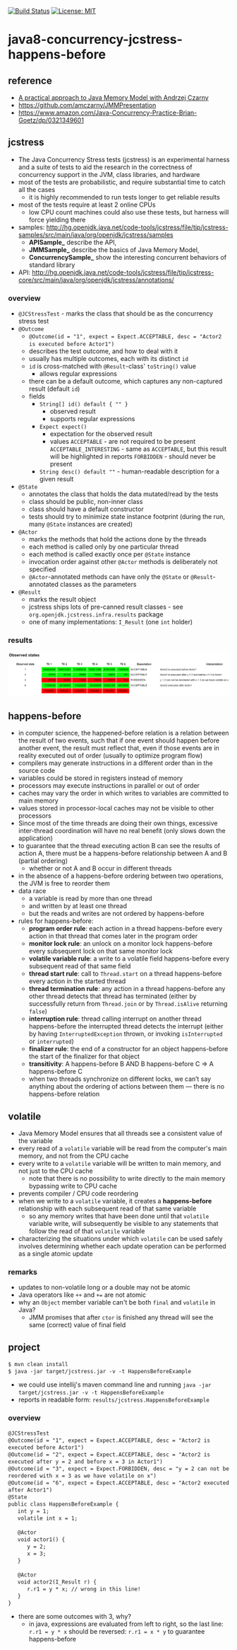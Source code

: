 [![Build Status](https://travis-ci.com/mtumilowicz/java8-concurrency-jcstress-happens-before.svg?branch=master)](https://travis-ci.com/mtumilowicz/java8-concurrency-jcstress-happens-before)
[![License: MIT](https://img.shields.io/badge/License-MIT-yellow.svg)](https://opensource.org/licenses/MIT)

# java8-concurrency-jcstress-happens-before

## reference
* [A practical approach to Java Memory Model with Andrzej Czarny](https://www.youtube.com/watch?v=pS5dPQwgnYo)
* https://github.com/amczarny/JMMPresentation
* https://www.amazon.com/Java-Concurrency-Practice-Brian-Goetz/dp/0321349601

## jcstress
* The Java Concurrency Stress tests (jcstress) is an experimental harness and a suite of tests to aid the research 
in the correctness of concurrency support in the JVM, class libraries, and hardware
* most of the tests are probabilistic, and require substantial time to catch all the cases
    * it is highly recommended to run tests longer to get reliable results
* most of the tests require at least 2 online CPUs
    * low CPU count machines could also use these tests, but harness will force yielding there
* samples: http://hg.openjdk.java.net/code-tools/jcstress/file/tip/jcstress-samples/src/main/java/org/openjdk/jcstress/samples
    * **APISample_** describe the API, 
    * **JMMSample_** describe the basics of Java Memory Model, 
    * **ConcurrencySample_** show the interesting concurrent behaviors of standard library
* API: http://hg.openjdk.java.net/code-tools/jcstress/file/tip/jcstress-core/src/main/java/org/openjdk/jcstress/annotations/

### overview
* `@JCStressTest` - marks the class that should be as the concurrency stress test
* `@Outcome`
    * `@Outcome(id = "1", expect = Expect.ACCEPTABLE, desc = "Actor2 is executed before Actor1")`
    * describes the test outcome, and how to deal with it
    * usually has multiple outcomes, each with its distinct `id`
    * `id` is cross-matched with `@Result`-class' `toString()` value
        * allows regular expressions
    * there can be a default outcome, which captures any non-captured result (default `id`)
    * fields
        * `String[] id() default { "" }`
            * observed result
            * supports regular expressions
        * `Expect expect()`
            * expectation for the observed result
            * values
                `ACCEPTABLE` - are not required to be present
                `ACCEPTABLE_INTERESTING` - same as `ACCEPTABLE`, but this result will be highlighted in reports
                `FORBIDDEN` - should never be present
        * `String desc() default ""` - human-readable description for a given result
* `@State`
     * annotates the class that holds the data mutated/read by the tests
     * class should be public, non-inner class
     * class should have a default constructor
     * tests should try to minimize state instance footprint (during the run, many `@State` instances are created)
* `@Actor`
     * marks the methods that hold the actions done by the threads
     * each method is called only by one particular thread
     * each method is called exactly once per `@State` instance
     * invocation order against other `@Actor` methods is deliberately not specified
     * `@Actor`-annotated methods can have only the `@State` or `@Result`-annotated classes as the parameters
* `@Result`
    * marks the result object
    * jcstress ships lots of pre-canned result classes - see `org.openjdk.jcstress.infra.results` package
    * one of many implementations: `I_Result` (one `int` holder)
### results
![alt text](img/jcstress-report.png)

## happens-before
* in computer science, the happened-before relation is a relation between the result of two events, 
such that if one event should happen before another event, the result must reflect that, even if those 
events are in reality executed out of order (usually to optimize program flow)
* compilers may generate instructions in a different order than in the source code
* variables could be stored in registers instead of memory
* processors may execute instructions in parallel or out of order
* caches may vary the order in which writes to variables are committed to main memory
* values stored in processor-local caches may not be visible to other processors
* Since most of the time threads are doing their own things, excessive inter-thread
  coordination will have no real benefit (only slows down the application)
* to guarantee that the thread executing action B can see the results of action A, there must
  be a happens-before relationship between A and B (partial ordering)
    * whether or not A and B occur in different threads
* in the absence of a happens-before ordering between two operations, the JVM is free to reorder them
* data race
    * a variable is read by more than one thread
    * and written by at least one thread
    * but the reads and writes are not ordered by happens-before
* rules for happens-before:
    * **program order rule**: each action in a thread happens-before every action
    in that thread that comes later in the program order
    * **monitor lock rule**: an unlock on a monitor lock happens-before every
    subsequent lock on that same monitor lock
    * **volatile variable rule**: a write to a volatile field happens-before every
    subsequent read of that same field
    * **thread start rule**: call to `Thread.start` on a thread happens-before
    every action in the started thread
    * **thread termination rule**: any action in a thread happens-before any
    other thread detects that thread has terminated (either by successfully
    return from `Thread.join` or by `Thread.isAlive` returning
    `false`)
    * **interruption rule**: thread calling interrupt on another thread
    happens-before the interrupted thread detects the interrupt (either
    by having `InterruptedException` thrown, or invoking `isInterrupted`
    or `interrupted`)
    * **finalizer rule**: the end of a constructor for an object happens-before
    the start of the finalizer for that object
    * **transitivity**: A happens-before B AND B happens-before C => A happens-before C
    * when two threads synchronize on different locks, we can’t say anything about the ordering
      of actions between them — there is no happens-before relation
  
## volatile
* Java Memory Model ensures that all threads see a consistent value of the variable
* every read of a `volatile` variable will be read from the computer's main memory, and not from the CPU cache
* every write to a `volatile` variable will be written to main memory, and not just to the CPU cache
   * note that there is no possibility to write directly to the main memory bypassing write to CPU cache
* prevents compiler / CPU code reordering
* when we write to a `volatile` variable, it creates a **happens-before** relationship with each subsequent 
read of that same variable 
    * so any memory writes that have been done until that `volatile` variable write, will subsequently 
    be visible to any statements that follow the read of that `volatile` variable
* characterizing the situations under which `volatile` can be used safely involves determining whether 
each update operation can be performed as a single atomic update

### remarks
* updates to non-volatile long or a double may not be atomic
* Java operators like `++` and `+=` are not atomic
* why an `Object` member variable can't be both `final` and `volatile` in Java?
    * JMM promises that after `ctor` is finished any thread will see the same (correct) value of final field

## project
```
$ mvn clean install
$ java -jar target/jcstress.jar -v -t HappensBeforeExample
```
* we could use intellij's maven command line and running `java -jar target/jcstress.jar -v -t HappensBeforeExample`
* reports in readable form: `results/jcstress.HappensBeforeExample`

### overview
```
@JCStressTest
@Outcome(id = "1", expect = Expect.ACCEPTABLE, desc = "Actor2 is executed before Actor1")
@Outcome(id = "2", expect = Expect.ACCEPTABLE, desc = "Actor2 is executed after y = 2 and before x = 3 in Actor1")
@Outcome(id = "3", expect = Expect.FORBIDDEN, desc = "y = 2 can not be reordered with x = 3 as we have volatile on x")
@Outcome(id = "6", expect = Expect.ACCEPTABLE, desc = "Actor2 executed after Actor1")
@State
public class HappensBeforeExample {
   int y = 1;
   volatile int x = 1;

   @Actor
   void actor1() {
      y = 2;
      x = 3;
   }

   @Actor
   void actor2(I_Result r) {
      r.r1 = y * x; // wrong in this line!
   }
}
```
* there are some outcomes with 3, why?
    * in java, expressions are evaluated from left to right, so the last line: `r.r1 = y * x` should be reversed:
    `r.r1 = x * y` to guarantee happens-before
